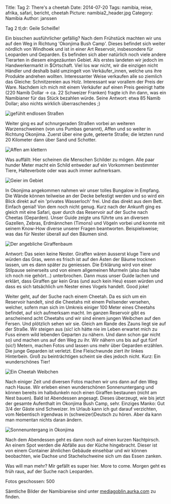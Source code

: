 Title: Tag 2: There's a cheetah
Date: 2014-07-20
Tags: namibia, reise, afrika, safari, bericht, cheetah
Picture: namibia2_header.jpg
Category: Namibia
Author: janssen

Tag 2 tl;dr: Geile Scheiße!

Ein bisschen ausführlicher gefällig? Nach dem Frühstück machten wir uns auf den Weg in Richtung 'Okonjima Bush Camp'. Dieses befindet sich weiter nördlich von Windhoek und ist in einer Art Reservoir, insbesondere für Leoparden und Geparden. Es befinden sich aber natürlich noch viele andere Tierarten in diesem eingezäunten Gebiet. Als erstes landeten wir jedoch im Handwerkermarkt in $Ortschaft. Viel los war nicht, wir die einzigen nicht Händler und deshalb bald umzingelt von Verkäufer_innen, welche uns ihre Produkte andrehen wollten. Interessanter Weise verkaufen alle so ziemlich das Gleiche: Schnitzereien aus Holz. Interessant war vorallem der Preis der Ware. Nachdem ich mich mit einem Verkäufer auf einen Preis geeinigt hatte (220 Namib Dollar -> ca. 22 Schweizer Franken) fragte ich ihn dann, was ein Namibianer für das Stück bezahlen würde. Seine Antwort: etwa 85 Namib Dollar; also nichts wirklich überraschendes ;)

![gefühlt endlosen Straßen](https://mediagoblin.aurka.com/mgoblin_media/media_entries/245/ABC1230.medium.jpg)

Weiter ging es auf schnurgeraden Straßen vorbei an weiteren Warzenschweinen (von uns Pumbas genannt), Affen und so weiter in Richtung Okonjima. Zuerst über eine gute, geteerte Straße; die letzten rund 20 Kilometer dann über Sand und Schotter.

![Affen am klettern](https://mediagoblin.aurka.com/mgoblin_media/media_entries/243/ABC1203.medium.jpg)

Was auffällt: Hier scheinen die Menschen Schilder zu mögen. Alle paar hunder Meter macht ein Schild entweder auf ein Vorkommen bestimmter Tiere, Halteverbote oder was auch immer aufmerksam.

![Geier im Gebiet](https://mediagoblin.aurka.com/mgoblin_media/media_entries/247/ABC1304.medium.jpg)

In Okonjima angekommen nahmen wir unser tolles Bungalow in Empfang. Die Wände können teilweise an der Decke befestigt werden und so wird ein Blick direkt auf ein 'privates Wasserloch' frei. Und das direkt aus dem Bett. Einfach genial! Von dem noch nicht genug. Kurz nach der Ankunft ging es gleich mit eine Safari, quer durch das Reservoir auf der Suche nach Cheetas (Geparden). Unser Guide zeigte uns führte uns an diversen Gazellen, Zebras, Erdmännchen (Timons) und Vögeln vorbei und konnte mit seinem Know-How diverse unserer Fragen beantworten. Beispielsweise; was das für Nester überall auf den Bäumen sind.

![Der angebliche Giraffenbaum](https://mediagoblin.aurka.com/mgoblin_media/media_entries/246/ABC1252_1.medium.jpg)

Antwort: Das seien keine Nester. Giraffen wären äusserst kluge Tiere und würden das Gras, wenn es frisch ist auf den Ästen der Bäume trocknen lassen, um es dann später zu geniessen. Die Erklärung wird von einer Stilpause seinerseits und von einem allgemeinen Murmeln (also das habe ich noch nie gehört...) unterbrochen. Dann muss unser Guide lachen und erklärt, dass Giraffen gar kein Gras (und auch kein Heu) essen würden und dass es sich tatsächlich um Nester eines Vogels handelt. Good joke!

Weiter geht, auf der Suche nach einem Cheetah. Da es sich um ein Reservoir handelt, sind die Cheetahs mit einem Peilsender versehen, welcher, sofern man sich im Umkreis einiger 100 Meter eines Cheetahs befindet, auf sich aufmerksam macht. Im ganzen Reservoir gibt es anscheinend acht Cheetahs und wir sind einem jungen Weibchen auf den Fersen. Und plötzlich sehen wir sie. Gleich am Rande des Zauns liegt sie auf der Straße. Wir steigen aus (sic! ich hätte nie im Leben erwartet mich zu Fuss einem wild lebenden Geparten zu nähern. Und dann schon gar nicht so) und machen uns auf den Weg zu ihr. Wir nähern uns bis auf gut fünf (sic!) Metern, machen Fotos und lassen uns mehr über Geparden erzählen. Die junge Geparden ist verletzt. Eine Fleischwunde ziert ihr linkes Hinterbein. Groß zu beinträchtigen scheint sie dies jedoch nicht. Kurz: Ein wunderschönes Tier!

![Ein Cheetah Weibchen](https://mediagoblin.aurka.com/mgoblin_media/media_entries/250/ABC1523.medium.jpg)

Nach einiger Zeit und diversen Fotos machen wir uns dann auf den Weg nach Hause. Wir erleben einen wunderschönen Sonnenuntergang und können bereits im halbdunkeln noch einen Giraffen bestaunen (nicht am Nest bauen). Bald ist Abendessen angesagt. Dieses überzeugt, wie bis jetzt der gesamte Aufenthalt im Okonjima Bush Camp, sehr. Einziges Manko: Gut 3/4 der Gäste sind Schweizer. Im Urlaub kann ich gut darauf verzichten, vom Nebentisch irgendwas in (schweizer)Deutsch zu hören. Aber da kann man momentan nichts daran ändern.

![Sonnenuntergang in Okonjima](https://mediagoblin.aurka.com/mgoblin_media/media_entries/253/ABC1668.medium.jpg)

Nach dem Abendessen geht es dann noch auf einen kurzen Nachtpirsch. An einem Spot werden die Abfälle aus der Küche hingebracht. Dieser ist von einem Container ähnlichen Gebäude einsehbar und wir können beobachten, wie Dachse und Stachelschweine sich um das Essen zanken.

Was will man mehr? Mir gefällt es super hier. More to come. Morgen geht es früh raus, auf der Suche nach Leoparden.

Fotos geschossen: 500

Sämtliche Bilder der Namibiareise sind unter [mediagoblin.aurka.com](https://mediagoblin.aurka.com/u/janssen/collection/namibia-2014/) zu finden.

